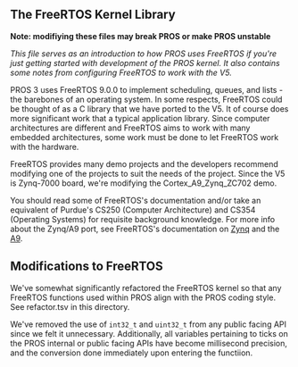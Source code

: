 ## The FreeRTOS Kernel Library

__Note: modifiying these files may break PROS or make PROS unstable__

_This file serves as an introduction to how PROS uses FreeRTOS if you're just_
_getting started with development of the PROS kernel. It also contains some_
_notes from configuring FreeRTOS to work with the V5._

PROS 3 uses FreeRTOS 9.0.0 to implement scheduling, queues, and lists - the 
barebones of an operating system. In some respects, FreeRTOS could be thought of
as a C library that we have ported to the V5. It of course does more significant
work that a typical application library.
Since computer architectures are different and FreeRTOS aims to work with many
embedded architectures, some work must be done to let FreeRTOS work with the 
hardware.

FreeRTOS provides many demo projects and the developers recommend modifying one 
of the projects to suit the needs of the project. Since the V5 is Zynq-7000 board,
we're modifying the Cortex\_A9\_Zynq\_ZC702 demo.

You should read some of FreeRTOS's documentation and/or take an equivalent of 
Purdue's CS250 (Computer Architecture) and CS354 (Operating Systems) for 
requisite background knowledge. For more info about the Zynq/A9 port, see 
FreeRTOS's documentation on [Zynq](http://www.freertos.org/RTOS-Xilinx-Zynq.html) 
and the [A9](http://www.freertos.org/Using-FreeRTOS-on-Cortex-A-Embedded-Processors.html).

## Modifications to FreeRTOS
We've somewhat significantly refactored the FreeRTOS kernel so that any FreeRTOS
functions used within PROS align with the PROS coding style. See refactor.tsv in
this directory.

We've removed the use of `int32_t` and `uint32_t` from any public facing
API since we felt it unnecessary. Additionally, all variables pertaining to ticks
on the PROS internal or public facing APIs have become millisecond precision, and 
the conversion done immediately upon entering the functiion.

